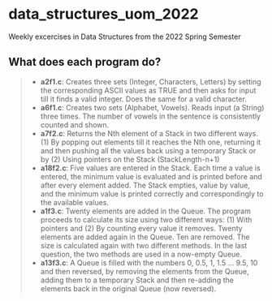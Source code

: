 # data_structures_uom_2022
Weekly excercises in Data Structures from the 2022 Spring Semester

## What does each program do?
> - **a2f1.c**: Creates three sets (Integer, Characters, Letters) by setting the corresponding ASCII values as TRUE and then asks for input till it finds a valid integer. Does the same for a valid character.
> - **a6f1.c**: Creates two sets (Alphabet, Vowels). Reads input (a String) three times. The number of vowels in the sentence is consistently counted and shown.
> - **a7f2.c**: Returns the Nth element of a Stack in two different ways. (1) By popping out elements till it reaches the Nth one, returning it and then pushing all the values back using a temporary Stack or by (2) Using pointers on the Stack (StackLength-n+1)
> - **a18f2.c**: Five values are entered in the Stack. Each time a value is entered, the minimum value is evaluated and is printed before and after every element added. The Stack empties, value by value, and the minimum value is printed correctly and correspondingly to the available values.
> - **a1f3.c**: Twenty elements are added in the Queue. The program proceeds to calculate its size using two different ways: (1) With pointers and (2) By counting every value it removes. Twenty elements are added again in the Queue. Ten are removed. The size is calculated again with two different methods. In the last question, the two methods are used in a now-empty Queue.
> - **a13f3.c**: A Queue is filled with the numbers 0, 0.5, 1, 1.5 ... 9.5, 10 and then reversed, by removing the elements from the Queue, adding them to a temporary Stack and then re-adding the elements back in the original Queue (now reversed).
